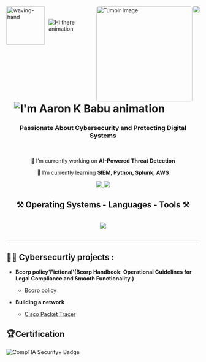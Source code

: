 <img align="right" src="https://visitor-badge.laobi.icu/badge?page_id=Aaroncode72.Aaroncode72" />

<!-- Tumblr GIF -->
  <img align="right" src="https://github.com/user-attachments/assets/b90c1ae1-18e9-41df-a6e1-60a585a10c8e" alt="Tumblr Image" width="250" style="border-radius: 5px;" />
</div>

  <!-- Waving Hand and Animated Hi there -->
  <div style="display: flex; align-items: center;">
    <img src="https://github.com/user-attachments/assets/7b74a85b-ae24-4f16-b795-87f63eeadcbc" alt="waving-hand" width="100" />
    <img src="https://readme-typing-svg.herokuapp.com/?font=Righteous&size=35&center=false&vCenter=true&width=200&height=70&duration=2000&lines=Hi+there!" alt="Hi there animation" style="margin-left: 10px;" />
  </div>

  <!-- Typing Text for Name -->
  <h1 style="margin: 0; padding-left: 20px;">
    <img src="https://readme-typing-svg.herokuapp.com/?font=Righteous&size=35&center=true&vCenter=true&width=500&height=70&duration=4000&lines=I'm+Aaron+K+Babu!;" alt="I'm Aaron K Babu animation" />
  </h1>
<h3 align="center">Passionate About Cybersecurity and Protecting Digital Systems </h3>

<br/>

<div align="center">
 
 🔭 I’m currently working on **AI-Powered Threat Detection**
 
 🌱 I’m currently learning **SIEM, Python, Splunk, AWS**

 </div>
 
<div align="center"> 
  <a href="Aaron:k.Babu.Aaroncode95@gmail.com">
    <img src="https://img.shields.io/badge/Gmail-333333?style=for-the-badge&logo=gmail&logoColor=red" />
  </a>
  <a href="https://www.linkedin.com/in/aaron-k-babu-0b2001280/" target="_blank">
    <img src="https://img.shields.io/badge/LinkedIn-0077B5?style=for-the-badge&logo=linkedin&logoColor=white" target="_blank" />
  </a>
 
</div>

<h2 align="center">⚒️ Operating Systems - Languages - Tools ⚒️</h2>
<br/>
<div align="center">
    <img src="https://skillicons.dev/icons?i=windows,linux,ubuntu,kali,python,git,r" />
</div>

<br/>
<hr/>
<h2>👨‍💻 Cybersecurtiy projects :</h2>

- <b>Bcorp policy'Fictional'(Bcorp Handbook: Operational Guidelines for Legal Compliance and Smooth Functionality.)</b>
     
  - [Bcorp policy]( https://aaroncode72.github.io/)
- <b>Building a network</b>
  - [Cisco Packet Tracer](https://github.com/Aaroncode72/Aaroncode72.github.io/blob/main/README.md) <b><i></b></i>

<h2>🏆Certification</h2>
  <div align="left">
    <img src="https://img.shields.io/badge/CompTIA-Security%2B-red?logo=comptia&logoColor=white&style=for-the-badge" alt="CompTIA Security+ Badge" />
</div>

  

<!--
**Aaroncode72/Aaroncode72** is a ✨ _special_ ✨ repository because its `README.md` (this file) appears on your GitHub profile.

Here are some ideas to get you started:

- 🔭 I’m currently working on ...
- 🌱 I’m currently learning ...
- 👯 I’m looking to collaborate on ...
- 🤔 I’m looking for help with ...
- 💬 Ask me about ...
- 📫 How to reach me: ...
- 😄 Pronouns: ...
- ⚡ Fun fact: ...
-->
